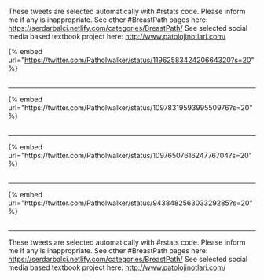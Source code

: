 

These tweets are selected automatically with #rstats code. Please inform me if any is inappropriate.
See other #BreastPath pages here: https://serdarbalci.netlify.com/categories/BreastPath/ 
See selected social media based textbook project here: http://www.patolojinotlari.com/

{% embed url="https://twitter.com/Patholwalker/status/1196258342420664320?s=20" %}<br>
<br>
<hr>
{% embed url="https://twitter.com/Patholwalker/status/1097831959399550976?s=20" %}<br>
<br>
<hr>
{% embed url="https://twitter.com/Patholwalker/status/1097650761624776704?s=20" %}<br>
<br>
<hr>
{% embed url="https://twitter.com/Patholwalker/status/943848256303329285?s=20" %}<br>
<br>
<hr>


These tweets are selected automatically with #rstats code. Please inform me if any is inappropriate.
See other #BreastPath pages here: https://serdarbalci.netlify.com/categories/BreastPath/ 
See selected social media based textbook project here: http://www.patolojinotlari.com/
